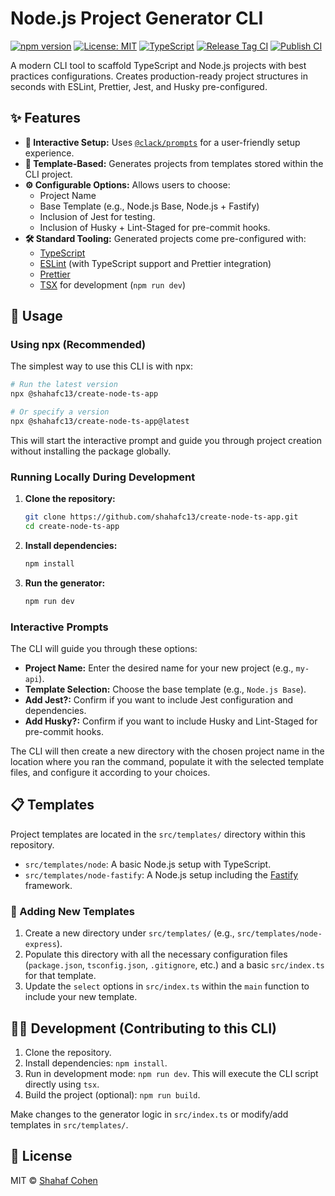 # Node.js Project Generator CLI

[![npm version](https://img.shields.io/npm/v/@shahafc13/create-node-ts-app.svg)](https://www.npmjs.com/package/@shahafc13/create-node-ts-app)
[![License: MIT](https://img.shields.io/badge/License-MIT-yellow.svg)](https://opensource.org/licenses/MIT)
[![TypeScript](https://img.shields.io/badge/TypeScript-4.9%2B-blue)](https://www.typescriptlang.org/)
[![Release Tag CI](https://github.com/shahafc13/create-node-ts-app/actions/workflows/create-tag.yml/badge.svg)](https://github.com/shahafc13/create-node-ts-app/actions/workflows/create-tag.yml)
[![Publish CI](https://github.com/shahafc13/create-node-ts-app/actions/workflows/publish.yml/badge.svg)](https://github.com/shahafc13/create-node-ts-app/actions/workflows/publish.yml)

A modern CLI tool to scaffold TypeScript and Node.js projects with best practices configurations. Creates production-ready project structures in seconds with ESLint, Prettier, Jest, and Husky pre-configured.

## ✨ Features

- **🚀 Interactive Setup:** Uses [`@clack/prompts`](https://github.com/natemoo-re/clack) for a user-friendly setup experience.
- **📂 Template-Based:** Generates projects from templates stored within the CLI project.
- **⚙️ Configurable Options:** Allows users to choose:
  - Project Name
  - Base Template (e.g., Node.js Base, Node.js + Fastify)
  - Inclusion of Jest for testing.
  - Inclusion of Husky + Lint-Staged for pre-commit hooks.
- **🛠️ Standard Tooling:** Generated projects come pre-configured with:
  - [TypeScript](https://www.typescriptlang.org/)
  - [ESLint](https://eslint.org/) (with TypeScript support and Prettier integration)
  - [Prettier](https://prettier.io/)
  - [TSX](https://github.com/esbuild-kit/tsx) for development (`npm run dev`)

## 🚀 Usage

### Using npx (Recommended)

The simplest way to use this CLI is with npx:

```bash
# Run the latest version
npx @shahafc13/create-node-ts-app

# Or specify a version
npx @shahafc13/create-node-ts-app@latest
```

This will start the interactive prompt and guide you through project creation without installing the package globally.

### Running Locally During Development

1.  **Clone the repository:**
    ```bash
    git clone https://github.com/shahafc13/create-node-ts-app.git
    cd create-node-ts-app
    ```
2.  **Install dependencies:**
    ```bash
    npm install
    ```
3.  **Run the generator:**
    ```bash
    npm run dev
    ```

### Interactive Prompts

The CLI will guide you through these options:

- **Project Name:** Enter the desired name for your new project (e.g., `my-api`).
- **Template Selection:** Choose the base template (e.g., `Node.js Base`).
- **Add Jest?:** Confirm if you want to include Jest configuration and dependencies.
- **Add Husky?:** Confirm if you want to include Husky and Lint-Staged for pre-commit hooks.

The CLI will then create a new directory with the chosen project name in the location where you ran the command, populate it with the selected template files, and configure it according to your choices.

## 📋 Templates

Project templates are located in the `src/templates/` directory within this repository.

- `src/templates/node`: A basic Node.js setup with TypeScript.
- `src/templates/node-fastify`: A Node.js setup including the [Fastify](https://fastify.io/) framework.

### 📝 Adding New Templates

1.  Create a new directory under `src/templates/` (e.g., `src/templates/node-express`).
2.  Populate this directory with all the necessary configuration files (`package.json`, `tsconfig.json`, `.gitignore`, etc.) and a basic `src/index.ts` for that template.
3.  Update the `select` options in `src/index.ts` within the `main` function to include your new template.

## 👨‍💻 Development (Contributing to this CLI)

1.  Clone the repository.
2.  Install dependencies: `npm install`.
3.  Run in development mode: `npm run dev`. This will execute the CLI script directly using `tsx`.
4.  Build the project (optional): `npm run build`.

Make changes to the generator logic in `src/index.ts` or modify/add templates in `src/templates/`.

## 📄 License

MIT © [Shahaf Cohen](https://github.com/shahafc13)
